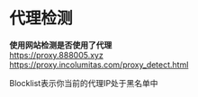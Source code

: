 # 代理检测

**使用网站检测是否使用了代理**  
https://proxy.888005.xyz  
https://proxy.incolumitas.com/proxy_detect.html

Blocklist表示你当前的代理IP处于黑名单中
